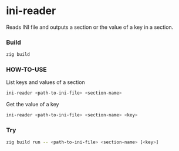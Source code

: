# ini-reader
Reads INI file and outputs a section or the value of a key in a section.

### Build

```sh
zig build
```

### HOW-TO-USE

List keys and values of a section
```sh
ini-reader <path-to-ini-file> <section-name>
```

Get the value of a key
```sh
ini-reader <path-to-ini-file> <section-name> <key>
```

### Try

```sh
zig build run -- <path-to-ini-file> <section-name> [<key>]
```

